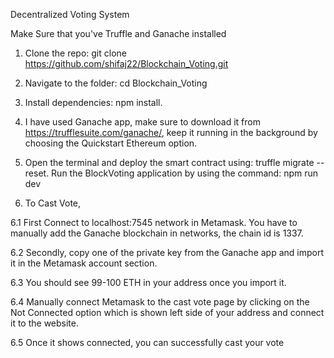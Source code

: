 Decentralized Voting System

Make Sure that you've Truffle and Ganache installed

1. Clone the repo: git clone https://github.com/shifaj22/Blockchain_Voting.git

2. Navigate to the folder: cd Blockchain_Voting

3. Install dependencies: npm install.

4. I have used Ganache app, make sure to download it from https://trufflesuite.com/ganache/, keep it running in the background by choosing the Quickstart Ethereum option.

5. Open the terminal and deploy the smart contract using: truffle migrate --reset. Run the BlockVoting application by using the command: npm run dev

6. To Cast Vote,

6.1 First Connect to localhost:7545 network in Metamask. You have to manually add the Ganache blockchain in networks, the chain id is 1337.

6.2 Secondly, copy one of the private key from the Ganache app and import it in the Metamask account section.

6.3 You should see 99-100 ETH in your address once you import it.

6.4 Manually connect Metamask to the cast vote page by clicking on the Not Connected option which is shown left side of your address and connect it to the website.

6.5 Once it shows connected, you can successfully cast your vote